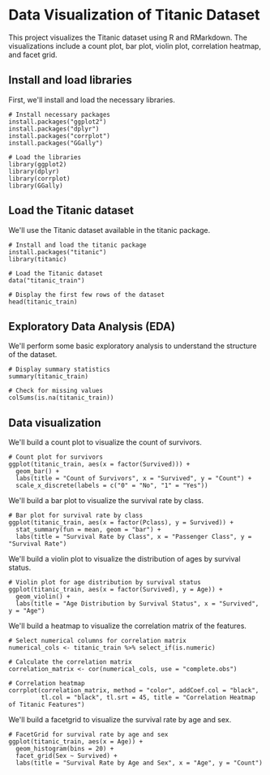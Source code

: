 # Data Visualization of Titanic Dataset

This project visualizes the Titanic dataset using R and RMarkdown. The visualizations include a count plot, bar plot, violin plot, correlation heatmap, and facet grid. 

## Install and load libraries

First, we'll install and load the necessary libraries.

```{r}
# Install necessary packages
install.packages("ggplot2")
install.packages("dplyr")
install.packages("corrplot")
install.packages("GGally")

# Load the libraries
library(ggplot2)
library(dplyr)
library(corrplot)
library(GGally)
```

## Load the Titanic dataset

We'll use the Titanic dataset available in the titanic package.

```{r pressure, echo=FALSE}
# Install and load the titanic package
install.packages("titanic")
library(titanic)

# Load the Titanic dataset
data("titanic_train")

# Display the first few rows of the dataset
head(titanic_train)
```

## Exploratory Data Analysis (EDA)

We'll perform some basic exploratory analysis to understand the structure of the dataset.

```{r}
# Display summary statistics
summary(titanic_train)

# Check for missing values
colSums(is.na(titanic_train))
```

## Data visualization

We'll build a count plot to visualize the count of survivors.

```{r}
# Count plot for survivors
ggplot(titanic_train, aes(x = factor(Survived))) +
  geom_bar() +
  labs(title = "Count of Survivors", x = "Survived", y = "Count") +
  scale_x_discrete(labels = c("0" = "No", "1" = "Yes"))
```

We'll build a bar plot to visualize the survival rate by class.

```{r}
# Bar plot for survival rate by class
ggplot(titanic_train, aes(x = factor(Pclass), y = Survived)) +
  stat_summary(fun = mean, geom = "bar") +
  labs(title = "Survival Rate by Class", x = "Passenger Class", y = "Survival Rate")
```


We'll build a violin plot to visualize the distribution of ages by survival status.

```{r}
# Violin plot for age distribution by survival status
ggplot(titanic_train, aes(x = factor(Survived), y = Age)) +
  geom_violin() +
  labs(title = "Age Distribution by Survival Status", x = "Survived", y = "Age")
```

We'll build a heatmap to visualize the correlation matrix of the features.

```{r}
# Select numerical columns for correlation matrix
numerical_cols <- titanic_train %>% select_if(is.numeric)

# Calculate the correlation matrix
correlation_matrix <- cor(numerical_cols, use = "complete.obs")

# Correlation heatmap
corrplot(correlation_matrix, method = "color", addCoef.col = "black",
         tl.col = "black", tl.srt = 45, title = "Correlation Heatmap of Titanic Features")
```

We'll build a facetgrid to visualize the survival rate by age and sex.

```{r}
# FacetGrid for survival rate by age and sex
ggplot(titanic_train, aes(x = Age)) +
  geom_histogram(bins = 20) +
  facet_grid(Sex ~ Survived) +
  labs(title = "Survival Rate by Age and Sex", x = "Age", y = "Count")
```
